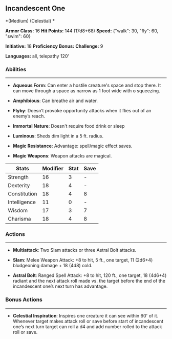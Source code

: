 ## Incandescent One
*(Medium) (Celestial) *

**Armor Class:** 16
**Hit Points:** 144 (17d8+68)
**Speed:** {"walk": 30, "fly": 60, "swim": 60}

**Initiative:** 18
**Proficiency Bonus:**
**Challenge:** 9

**Languages:** all, telepathy 120'

### Abilities
 --- 
- **Aqueous Form**: Can enter a hostile creature's space and stop there. It can move through a space as narrow as 1 foot wide with o squeezing.

- **Amphibious**: Can breathe air and water.

- **Flyby**: Doesn’t provoke opportunity attacks when it flies out of an enemy’s reach.

- **Immortal Nature**: Doesn't require food drink or sleep

- **Luminous**: Sheds dim light in a 5 ft. radius.

- **Magic Resistance**: Advantage: spell/magic effect saves.

- **Magic Weapons**: Weapon attacks are magical.



| Stats | Modifier | Stat | Save
| ---- | ---- | ---- | ---- |
| Strength | 16 | 3 | - |
| Dexterity | 18 | 4 | - |
| Constitution | 18 | 4 | 8 |
| Intelligence | 11 | 0 | - |
| Wisdom | 17 | 3 | 7 |
| Charisma | 18 | 4 | 8 |

### Actions
 --- 
- **Multiattack**: Two Slam attacks or three Astral Bolt attacks.

- **Slam**: Melee Weapon Attack: +8 to hit, 5 ft., one target, 11 (2d6+4) bludgeoning damage + 18 (4d8) cold.

- **Astral Bolt**: Ranged Spell Attack: +8 to hit, 120 ft., one target, 18 (4d6+4) radiant and the next attack roll made vs. the target before the end of the incandescent one’s next turn has advantage.

### Bonus Actions
 --- 
- **Celestial Inspiration**: Inspires one creature it can see within 60' of it. Whenever target makes attack roll or save before start of incandescent one’s next turn target can roll a d4 and add number rolled to the attack roll or save.

